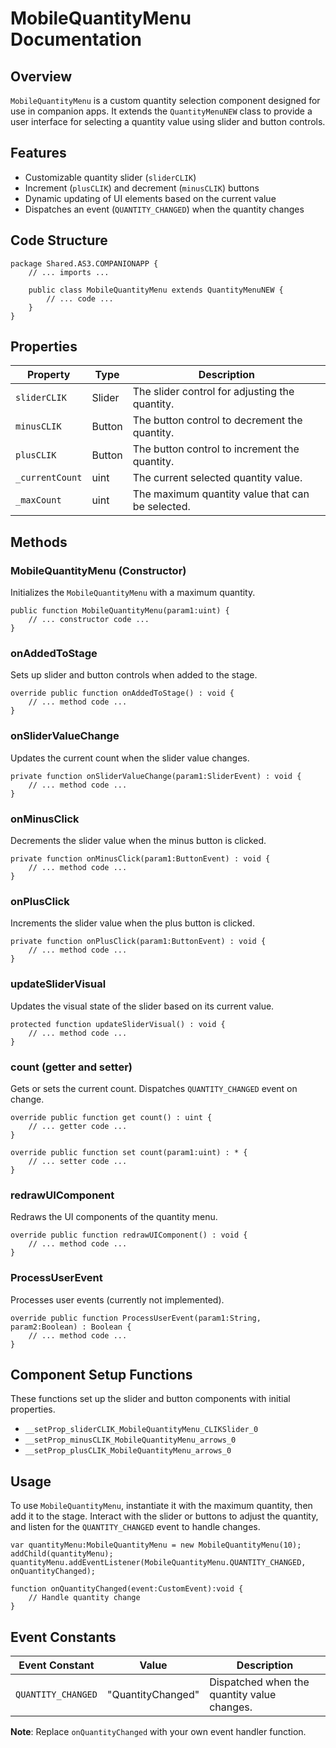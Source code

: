 # MobileQuantityMenu Documentation

## Overview

`MobileQuantityMenu` is a custom quantity selection component designed for use in companion apps. It extends the `QuantityMenuNEW` class to provide a user interface for selecting a quantity value using slider and button controls.

## Features

- Customizable quantity slider (`sliderCLIK`)
- Increment (`plusCLIK`) and decrement (`minusCLIK`) buttons
- Dynamic updating of UI elements based on the current value
- Dispatches an event (`QUANTITY_CHANGED`) when the quantity changes

## Code Structure

```as3
package Shared.AS3.COMPANIONAPP {
    // ... imports ...

    public class MobileQuantityMenu extends QuantityMenuNEW {
        // ... code ...
    }
}
```

## Properties

| Property        | Type    | Description                                        |
|-----------------|---------|----------------------------------------------------|
| `sliderCLIK`    | Slider  | The slider control for adjusting the quantity.     |
| `minusCLIK`     | Button  | The button control to decrement the quantity.      |
| `plusCLIK`      | Button  | The button control to increment the quantity.      |
| `_currentCount` | uint    | The current selected quantity value.               |
| `_maxCount`     | uint    | The maximum quantity value that can be selected.   |

## Methods

### MobileQuantityMenu (Constructor)
Initializes the `MobileQuantityMenu` with a maximum quantity.

```as3
public function MobileQuantityMenu(param1:uint) {
    // ... constructor code ...
}
```

### onAddedToStage
Sets up slider and button controls when added to the stage.

```as3
override public function onAddedToStage() : void {
    // ... method code ...
}
```

### onSliderValueChange
Updates the current count when the slider value changes.

```as3
private function onSliderValueChange(param1:SliderEvent) : void {
    // ... method code ...
}
```

### onMinusClick
Decrements the slider value when the minus button is clicked.

```as3
private function onMinusClick(param1:ButtonEvent) : void {
    // ... method code ...
}
```

### onPlusClick
Increments the slider value when the plus button is clicked.

```as3
private function onPlusClick(param1:ButtonEvent) : void {
    // ... method code ...
}
```

### updateSliderVisual
Updates the visual state of the slider based on its current value.

```as3
protected function updateSliderVisual() : void {
    // ... method code ...
}
```

### count (getter and setter)
Gets or sets the current count. Dispatches `QUANTITY_CHANGED` event on change.

```as3
override public function get count() : uint {
    // ... getter code ...
}

override public function set count(param1:uint) : * {
    // ... setter code ...
}
```

### redrawUIComponent
Redraws the UI components of the quantity menu.

```as3
override public function redrawUIComponent() : void {
    // ... method code ...
}
```

### ProcessUserEvent
Processes user events (currently not implemented).

```as3
override public function ProcessUserEvent(param1:String, param2:Boolean) : Boolean {
    // ... method code ...
}
```

## Component Setup Functions
These functions set up the slider and button components with initial properties.

- `__setProp_sliderCLIK_MobileQuantityMenu_CLIKSlider_0`
- `__setProp_minusCLIK_MobileQuantityMenu_arrows_0`
- `__setProp_plusCLIK_MobileQuantityMenu_arrows_0`

## Usage

To use `MobileQuantityMenu`, instantiate it with the maximum quantity, then add it to the stage. Interact with the slider or buttons to adjust the quantity, and listen for the `QUANTITY_CHANGED` event to handle changes.

```as3
var quantityMenu:MobileQuantityMenu = new MobileQuantityMenu(10);
addChild(quantityMenu);
quantityMenu.addEventListener(MobileQuantityMenu.QUANTITY_CHANGED, onQuantityChanged);

function onQuantityChanged(event:CustomEvent):void {
    // Handle quantity change
}
```

## Event Constants

| Event Constant      | Value            | Description                              |
|---------------------|------------------|------------------------------------------|
| `QUANTITY_CHANGED`  | "QuantityChanged"| Dispatched when the quantity value changes. |

**Note**: Replace `onQuantityChanged` with your own event handler function.
